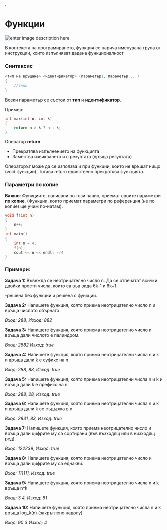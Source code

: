 .
# Функции

![enter image description here](https://i.ibb.co/PCGYQ71/func.png)

В контекста на програмирането, функция се нарича именувана група от инструкции, които изпълняват дадена функционалност.

### Синтаксис
```c++
<тип на връщане> <идентификатор> (параметър1, параметър ...)
{
	//тяло
}
```
Всеки параметър се състои от **тип** и **идентификатор**.

Пример: 
```c++
int max(int n, int k)
{
	return n > k ? n : k;
}
```
Оператор **return**:

 -  Прекратява изпълнението на функцията
 -  Замества извикването и с резултата (връща резултата)
 
Операторът може да се използва и при функции, които не връщат нищо (void функции). Тогава return единствено прекратява функцията.

### Параметри по копие
**Важно**: Функциите, написани по този начин, приемат своите параметри **по копие**.   (Функции, които приемат параметри по референция (не по копие) ще учим по-натам).
```c++
void f(int n)
{
	n++;
}
int main()
{
	int n = 4;
	f(n);
	cout << n << endl; //4
}
```


### Примери:

**Задача 1:** Въвежда се неотрицателно число n. Да се отпечатат всички двойки прости числа, които са във вида 6k-1 и  6k+1.

-решена без функции и решена с функции.

**Задача 2:** Напишете функция, която приема неотрицателно число n и връща числото обърнато

*Вход: 288, Изход: 882*

**Задача 3:** Напишете функция, която приема неотрицателно число и връща дали числото е палиндром.

*Вход: 2882 Изход: true*

**Задача 4:** Напишете функция, която приема неотрицателни числа n и k и връща дали k е суфикс на n.

*Вход: 288, 88, Изход: true*

**Задача 5:** Напишете функция, която приема неотрицателни числа n и k и връща дали k е префикс на n.

*Вход: 288, 28, Изход: true*

**Задача 6:** Напишете функция, която приема неотрицателни числа n и k и връща дали k се съдържа в n.

*Вход: 2831, 83, Изход: true*

**Задача 7:** Напишете функция, която приема неотрицателно число и връща дали цифрите му са сортирани (във възходящ или в низходящ ред).

*Вход: 122239,  Изход: true*


**Задача 8:** Напишете функция, която приема неотрицателно число и връща дали цифрите му са еднакви.

*Вход: 111111,  Изход: true*

**Задача 9:** Напишете функция, която приема неотрицателно числа n и k връща n^k

*Вход: 3 4,  Изход: 81*

**Задача 10:** Напишете функция, която приема неотрицателно числа n и k връща log_k(n) (закръглено надолу)

*Вход: 90 3  Изход: 4*

